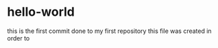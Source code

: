 # hello-world
this is the first commit done to my first repository
this file was created in order to 

